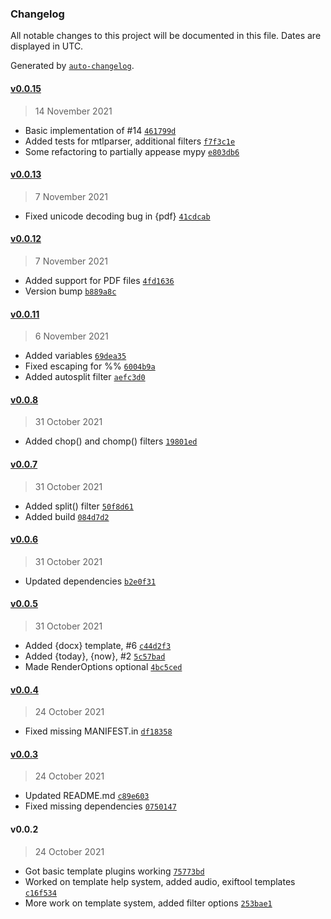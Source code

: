 ### Changelog

All notable changes to this project will be documented in this file. Dates are displayed in UTC.

Generated by [`auto-changelog`](https://github.com/CookPete/auto-changelog).

#### [v0.0.15](https://github.com/RhetTbull/autofile/compare/v0.0.13...v0.0.15)

> 14 November 2021

- Basic implementation of #14 [`461799d`](https://github.com/RhetTbull/autofile/commit/461799da574b8e7a8cdcb86d22b2b2625143d3df)
- Added tests for mtlparser, additional filters [`f7f3c1e`](https://github.com/RhetTbull/autofile/commit/f7f3c1e61012809e0b6b037fa8d584616218628e)
- Some refactoring to partially appease mypy [`e803db6`](https://github.com/RhetTbull/autofile/commit/e803db67bdd638e571a24f1c3d29e38e8ccfe99f)

#### [v0.0.13](https://github.com/RhetTbull/autofile/compare/v0.0.12...v0.0.13)

> 7 November 2021

- Fixed unicode decoding bug in {pdf} [`41cdcab`](https://github.com/RhetTbull/autofile/commit/41cdcab9c2566851a619ac0435c5c4c1b430c45b)

#### [v0.0.12](https://github.com/RhetTbull/autofile/compare/v0.0.11...v0.0.12)

> 7 November 2021

- Added support for PDF files [`4fd1636`](https://github.com/RhetTbull/autofile/commit/4fd16366aa73bc0b5948ad8db71ec94a101061bb)
- Version bump [`b889a8c`](https://github.com/RhetTbull/autofile/commit/b889a8ca0ad8e49506697cdaa896309c365378c1)

#### [v0.0.11](https://github.com/RhetTbull/autofile/compare/v0.0.8...v0.0.11)

> 6 November 2021

- Added variables [`69dea35`](https://github.com/RhetTbull/autofile/commit/69dea35d9f2b169d2901e853b3da5f20fe9ef8d4)
- Fixed escaping for %% [`6004b9a`](https://github.com/RhetTbull/autofile/commit/6004b9ada53aa3cc7d3df1d9dcd5b682a462907b)
- Added autosplit filter [`aefc3d0`](https://github.com/RhetTbull/autofile/commit/aefc3d033b6abfe0dcb5021ae4e58ebe4673873c)

#### [v0.0.8](https://github.com/RhetTbull/autofile/compare/v0.0.7...v0.0.8)

> 31 October 2021

- Added chop() and chomp() filters [`19801ed`](https://github.com/RhetTbull/autofile/commit/19801ed3a959d3dcf54a4d6d72c875ce277d7853)

#### [v0.0.7](https://github.com/RhetTbull/autofile/compare/v0.0.6...v0.0.7)

> 31 October 2021

- Added split() filter [`50f8d61`](https://github.com/RhetTbull/autofile/commit/50f8d61a937e0e636b42b70f34ec4fdae1e3c879)
- Added build [`084d7d2`](https://github.com/RhetTbull/autofile/commit/084d7d217079080d9b61cd194d8b4014cc3648db)

#### [v0.0.6](https://github.com/RhetTbull/autofile/compare/v0.0.5...v0.0.6)

> 31 October 2021

- Updated dependencies [`b2e0f31`](https://github.com/RhetTbull/autofile/commit/b2e0f31580559febd13290115bb099ef956defde)

#### [v0.0.5](https://github.com/RhetTbull/autofile/compare/v0.0.4...v0.0.5)

> 31 October 2021

- Added {docx} template, #6 [`c44d2f3`](https://github.com/RhetTbull/autofile/commit/c44d2f37d02faedada84af9e72a15d12573502be)
- Added {today}, {now}, #2 [`5c57bad`](https://github.com/RhetTbull/autofile/commit/5c57bad3ee3ff0cfe3a525fc49b778e59a57d256)
- Made RenderOptions optional [`4bc5ced`](https://github.com/RhetTbull/autofile/commit/4bc5ced64518ccc2e5d4219a8d47da12f8ad001a)

#### [v0.0.4](https://github.com/RhetTbull/autofile/compare/v0.0.3...v0.0.4)

> 24 October 2021

- Fixed missing MANIFEST.in [`df18358`](https://github.com/RhetTbull/autofile/commit/df1835880261e1559947b0b53918fa7efd18fe86)

#### [v0.0.3](https://github.com/RhetTbull/autofile/compare/v0.0.2...v0.0.3)

> 24 October 2021

- Updated README.md [`c89e603`](https://github.com/RhetTbull/autofile/commit/c89e60393d4a670a5556df0e6b79847cafdcc7e8)
- Fixed missing dependencies [`0750147`](https://github.com/RhetTbull/autofile/commit/075014777c0b6e5fa03cd542f812217692fa4462)

#### v0.0.2

> 24 October 2021

- Got basic template plugins working [`75773bd`](https://github.com/RhetTbull/autofile/commit/75773bd8bcd0b95074b5e9cabdec12c0388fe61c)
- Worked on template help system, added audio, exiftool templates [`c16f534`](https://github.com/RhetTbull/autofile/commit/c16f534342355190644cfffc2417bb7b97fb450e)
- More work on template system, added filter options [`253bae1`](https://github.com/RhetTbull/autofile/commit/253bae134999bfa7a03a83543b22a00ee5193a0b)
